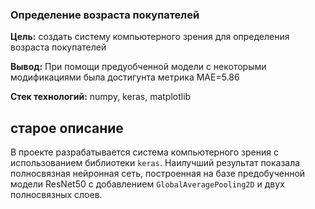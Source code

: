 ### Определение возраста покупателей 

**Цель:** создать систему компьютерного зрения для определения возраста покупателей

**Вывод:** При помощи предуобченной модели с некоторыми модификациями была достигунта метрика MAE=5.86


**Стек технологий:** numpy, keras, matplotlib


## старое описание

В проекте разрабатывается система компьютерного зрения с использованием библиотеки `keras`. Наилучший результат показала полносвязная нейронная сеть, построенная на базе предобученной модели ResNet50 с добавлением `GlobalAveragePooling2D` и двух полносвязных слоев.
